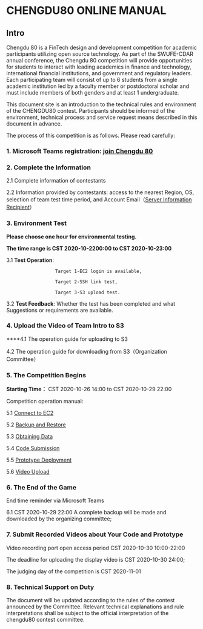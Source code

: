 # CHENGDU80  ONLINE MANUAL

## Intro

Chengdu 80 is a FinTech design and development competition for academic participants utilizing open source technology. As part of the SWUFE-CDAR annual conference, the Chengdu 80 competition will provide opportunities for students to interact with leading academics in finance and technology, international financial institutions, and government and regulatory leaders. Each participating team will consist of up to 6 students from a single academic institution led by a faculty member or postdoctoral scholar and must include members of both genders and at least 1 undergraduate.

This document site is an introduction to the technical rules and environment of the CHENGDU80 contest. Participants should be informed of the environment, technical process and service request means described in this document in advance.

The process of this competition is as follows. Please read carefully:

### 1. **Microsoft Teams registration:** [**join Chengdu 80**](operation-manual/join-chengdu80.md) <a id="user-sign-in-page"></a>

### **2**. **Complete the Information** <a id="user-sign-in-page"></a>

  2.1  Complete information of contestants

  2.2  Information provided by contestants: access to the nearest Region, OS, selection of team test time period, and Account Email（[Server Information Recipient](https://forms.office.com/Pages/ResponsePage.aspx?id=S8fgZBcaAECBySjMd29sdbARWGwIoxVBvYOnmX6MKMNUM1pHRU9KSTVBNVBIUUlYNkRCVk5YUFBNRC4u)）

### 3. **Environment Test** <a id="user-sign-in-page"></a>

**Please choose one hour for environmental testing.**

**The time range is CST 2020-10-2200:00 to CST 2020-10-23:00**

  3.1 **Test Operation**:  

                      Target 1-EC2 login is available,

                      Target 2-SSH link test,

                      Target 3-S3 upload test.

  3.2 **Test Feedback**: Whether the test has been completed and what Suggestions or requirements are available.

### 4. **Upload the Video of Team Intro to S3** <a id="user-sign-in-page"></a>

  ****4.1  The operation guide for uploading to S3

  4.2  The operation guide for downloading from S3（Organization Committee）

### **5**. **The Competition Begins** <a id="user-sign-in-page"></a>

**Starting Time：** CST 2020-10-26 14:00 to CST 2020-10-29 22:00

Competition operation manual:

5.1  [Connect to EC2](operation-manual/competition-operation/connect-to-ec2.md)

5.2  [Backup and Restore](operation-manual/competition-operation/backup-and-restore.md)

5.3  [Obtaining Data](operation-manual/competition-operation/obtaining-data.md)

5.4  [Code Submission](operation-manual/competition-operation/code-submission.md)

5.5  [Prototype Deployment](operation-manual/competition-operation/prototype-deployment.md)

5.6  [Video Upload](operation-manual/competition-operation/upload-team-introduction-video.md)

### **6**. **The End of the Game** <a id="user-sign-in-page"></a>

End time reminder via Microsoft Teams

6.1 CST 2020-10-29 22:00 A complete backup will be made and downloaded by the organizing committee;

### **7**. Submit Recorded Videos about Your Code and Prototype <a id="user-sign-in-page"></a>

Video recording port open access period CST 2020-10-30 10:00-22:00

The deadline for uploading the display video is CST 2020-10-30 24:00;

The judging day of the competition is CST 2020-11-01

### **8**. **Technical Support on Duty** <a id="user-sign-in-page"></a>

The document will be updated according to the rules of the contest announced by the Committee. Relevant technical explanations and rule interpretations shall be subject to the official interpretation of the chengdu80 contest committee.

